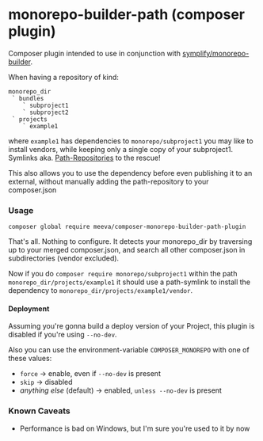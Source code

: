 monorepo-builder-path (composer plugin)
=======================================

Composer plugin intended to use in conjunction with [symplify/monorepo-builder](https://packagist.org/packages/symplify/monorepo-builder).

When having a repository of kind:

```
monorepo_dir
 ` bundles
    ` subproject1
    ` subproject2
 ` projects
    ` example1
```

where `example1` has dependencies to `monorepo/subproject1` you may like to install vendors, while keeping only a single copy of your subproject1.
Symlinks aka. [Path-Repositories](https://getcomposer.org/doc/05-repositories.md#path) to the rescue!

This also allows you to use the dependency before even publishing it to an external, without manually adding the path-repository to your composer.json

### Usage

`composer global require meeva/composer-monorepo-builder-path-plugin`

That's all. Nothing to configure. It detects your monorepo_dir by traversing up to your merged composer.json, and search all other composer.json in subdirectories (vendor excluded).

Now if you do `composer require monorepo/subproject1` within the path `monorepo_dir/projects/example1` it should use a path-symlink to install the dependency to `monorepo_dir/projects/example1/vendor`.

#### Deployment

Assuming you're gonna build a deploy version of your Project, this plugin is disabled if you're using `--no-dev`.

Also you can use the environment-variable `COMPOSER_MONOREPO` with one of these values:
 * `force` -> enable, even if `--no-dev` is present
 * `skip` -> disabled
 * _anything else_ (default) -> enabled, `unless --no-dev` is present

### Known Caveats

* Performance is bad on Windows, but I'm sure you're used to it by now
